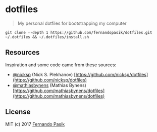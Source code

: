 # dotfiles

> My personal dotfiles for bootstrapping my computer

```shell
git clone --depth 1 https://github.com/fernandopasik/dotfiles.git ~/.dotfiles && ~/.dotfiles/install.sh
```

## Resources

Inspiration and some code came from these sources:

- [@nicksp](https://github.com/nicksp) (Nick S. Plekhanov) [https://github.com/nicksp/dotfiles](https://github.com/nicksp/dotfiles)
- [@mathiasbynens](https://github.com/mathiasbynens) (Mathias Bynens) [https://github.com/mathiasbynens/dotfiles](https://github.com/mathiasbynens/dotfiles)

## License

MIT (c) 2017 [Fernando Pasik](https://fernandopasik.com)
